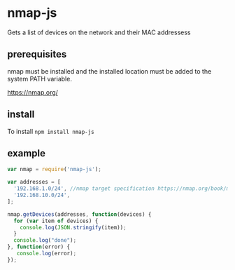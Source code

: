 # nmap-js
Gets a list of devices on the network and their MAC addressess

## prerequisites ##

nmap must be installed and the installed location must be added to the system PATH variable.

https://nmap.org/

## install ##

To install `npm install nmap-js`

## example ##
```javascript
var nmap = require('nmap-js');

var addresses = [
  '192.168.1.0/24', //nmap target specification https://nmap.org/book/man-target-specification.html
  '192.168.10.0/24',
];

nmap.getDevices(addresses, function(devices) {
  for (var item of devices) {
    console.log(JSON.stringify(item));    
  }
  console.log("done");
}, function(error) {
   console.log(error);
});
```